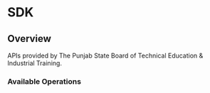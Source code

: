 # SDK

## Overview

APIs provided by The Punjab State Board of Technical Education & Industrial Training.

### Available Operations

